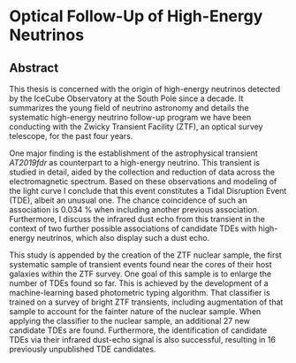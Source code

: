 # Optical Follow-Up of High-Energy Neutrinos

## Abstract
This thesis is concerned with the origin of high-energy neutrinos detected by the IceCube Observatory at the South Pole since a decade. It summarizes the young field of neutrino astronomy and details the systematic high-energy neutrino follow-up program we have been conducting with the Zwicky Transient Facility (ZTF), an optical survey telescope, for the past four years.

One major finding is the establishment of the astrophysical transient *AT2019fdr* as counterpart to a high-energy neutrino. This transient is studied in detail, aided by the collection and reduction of data across the electromagnetic spectrum. Based on these observations and modeling of the light curve I conclude that this event constitutes a Tidal Disruption Event (TDE), albeit an unusual one. The chance coincidence of such an association is 0.034 % when including another previous association. Furthermore, I discuss the infrared dust echo from this transient in the context of two further possible associations of candidate TDEs with high-energy neutrinos, which also display such a dust echo.

This study is appended by the creation of the ZTF nuclear sample, the first systematic sample of transient events found near the cores of their host galaxies within the ZTF survey. One goal of this sample is to enlarge the number of TDEs found so far. This is achieved by the development of a machine-learning based photometric typing algorithm. That classifier is trained on a survey of bright ZTF transients, including augmentation of that sample to account for the fainter nature of the nuclear sample. When applying the classifier to the nuclear sample, an additional 27 new candidate TDEs are found. Furthermore, the identification of candidate TDEs via their infrared dust-echo signal is also successful, resulting in 16 previously unpublished TDE candidates.